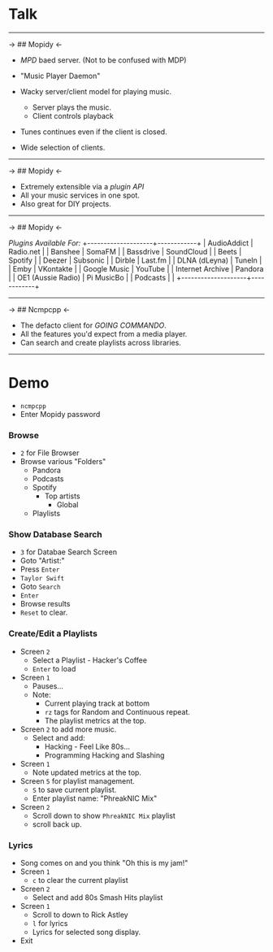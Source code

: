 # Talk

---

-> ## Mopidy <-

* *MPD* baed server. (Not to be confused with MDP)
* "Music Player Daemon"
* Wacky server/client model for playing music.
    - Server plays the music.
    - Client controls playback

* Tunes continues even if the client is closed.
* Wide selection of clients.

---

-> ## Mopidy <-

* Extremely extensible via a *plugin API*
* All your music services in one spot.
* Also great for DIY projects.

---

-> ## Mopidy <-

*Plugins Available For:*
\+--------------------+------------+
\| AudioAddict        | Radio.net  |
\| Banshee            | SomaFM     |
\| Bassdrive          | SoundCloud |
\| Beets              | Spotify    |
\| Deezer             | Subsonic   |
\| Dirble             | Last.fm    |
\| DLNA (dLeyna)      | TuneIn     |
\| Emby               | VKontakte  |
\| Google Music       | YouTube    |
\| Internet Archive   | Pandora    |
\| OE1 (Aussie Radio) | Pi MusicBo |
\| Podcasts           |            |
\+--------------------+------------+

---

-> ## Ncmpcpp <-

* The defacto client for *GOING COMMANDO*.
* All the features you'd expect from a media player.
* Can search and create playlists across libraries.

---

# Demo

* `ncmpcpp`
* Enter Mopidy password

### Browse ###
* `2` for File Browser
* Browse various "Folders"
    - Pandora
    - Podcasts
    - Spotify
        - Top artists
            - Global
    - Playlists

### Show Database Search ###
* `3` for Databae Search Screen
* Goto "Artist:"
* Press `Enter`
* `Taylor Swift`
* Goto `Search`
* `Enter`
* Browse results
* `Reset` to clear.

### Create/Edit a Playlists ###
* Screen `2`
    - Select a Playlist - Hacker's Coffee
    - `Enter` to load
* Screen `1`
    - Pauses...
    - Note:
        - Current playing track at bottom
        - `rz` tags for Random and Continuous repeat.
        - The playlist metrics at the top.
* Screen `2` to add more music.
    - Select and add:
        - Hacking - Feel Like 80s...
        - Programming Hacking and Slashing
* Screen `1`
    - Note updated metrics at the top.
* Screen `5` for playlist management.
    - `S` to save current playlist.
    - Enter playlist name: "PhreakNIC Mix"
* Screen `2`
    - Scroll down to show `PhreakNIC Mix` playlist
    - scroll back up.

### Lyrics ###
* Song comes on and you think "Oh this is my jam!"
* Screen `1`
    - `c` to clear the current playlist
* Screen `2`
    - Select and add 80s Smash Hits playlist
* Screen `1`
    - Scroll to down to Rick Astley
    - `l` for lyrics
    - Lyrics for selected song display.
* Exit

